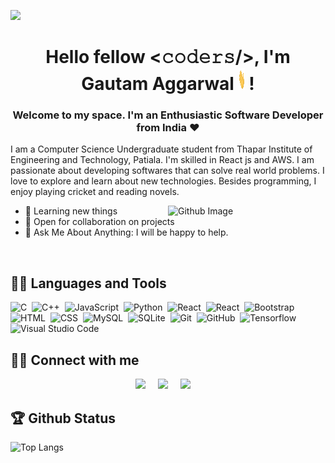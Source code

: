 ![](https://raw.githubusercontent.com/halfrost/halfrost/master/icons/header_.png)

<h1 align="center"> Hello fellow  &lt;𝚌𝚘𝚍𝚎𝚛𝚜/&gt;, I'm Gautam Aggarwal <img src="https://raw.githubusercontent.com/ABSphreak/ABSphreak/master/gifs/Hi.gif" width="10px" height="35px"> ! </h1>

<h3 align="center">Welcome to my space. I'm an Enthusiastic Software Developer from India ❤</h3>
  
I am a Computer Science Undergraduate student from Thapar Institute of Engineering and Technology, Patiala. I'm skilled in React js and AWS. I am passionate about developing softwares that can solve real world problems.  I love to explore and learn about new technologies. Besides programming, I enjoy playing cricket and reading novels.




<img width="50%" align="right" alt="Github Image" src="https://raw.githubusercontent.com/onimur/.github/master/.resources/git-header.svg" />

- 🌱 Learning new things
- 👯 Open for collaboration on projects
- 💬 Ask Me About Anything: I will be happy to help.
<br />

## 👨‍💻 Languages and Tools
![C](https://img.shields.io/badge/-C-05122A?style=flat&logo=C&logoColor=A8B9CC)&nbsp;
![C++](https://img.shields.io/badge/-C++-05122A?style=flat&logo=C%2B%2B&logoColor=00599C)&nbsp;
![JavaScript](https://img.shields.io/badge/-JavaScript-05122A?style=flat&logo=javascript)&nbsp;
![Python](https://img.shields.io/badge/-Python-05122A?style=flat&logo=python)&nbsp;
![React](https://img.shields.io/badge/-React-05122A?style=flat&logo=react)&nbsp;
![React](https://img.shields.io/badge/-ReactNative-05122A?style=flat&logo=react)&nbsp;
![Bootstrap](https://img.shields.io/badge/-Bootstrap-05122A?style=flat&logo=bootstrap&logoColor=563D7C)&nbsp;
![HTML](https://img.shields.io/badge/-HTML-05122A?style=flat&logo=HTML5)&nbsp;
![CSS](https://img.shields.io/badge/-CSS-05122A?style=flat&logo=CSS3&logoColor=1572B6)&nbsp;
![MySQL](https://img.shields.io/badge/-MySQL-05122A?style=flat&logo=mysql)&nbsp;
![SQLite](https://img.shields.io/badge/-SQLite-05122A?style=flat&logo=sqlite)&nbsp;
![Git](https://img.shields.io/badge/-Git-05122A?style=flat&logo=git)&nbsp;
![GitHub](https://img.shields.io/badge/-GitHub-05122A?style=flat&logo=github)&nbsp;
![Tensorflow](https://img.shields.io/badge/-Tensorflow-05122A?style=flat&logo=tensorflow)&nbsp;
![Visual Studio Code](https://img.shields.io/badge/-Visual%20Studio%20Code-05122A?style=flat&logo=visual-studio-code&logoColor=007ACC)&nbsp;



## 🤝🏻 Connect with me
<p align="center">
  <a href="mailto:gaggarwal2810@gmail.com"><img src="https://img.shields.io/badge/-gaggarwal2810-D14836?style=flat&logo=Gmail&logoColor=white"/></a> &nbsp;&nbsp;&nbsp;
  <a href="https://www.linkedin.com/in/gaggarwal2810/"><img src="https://img.shields.io/badge/-Gautam%20Aggarwal-0077B5?style=flat&logo=LinkedIn&logoColor=white"/></a> &nbsp;&nbsp;&nbsp;
  <a href="https://github.com/gautamaggarwal2810"><img src="https://img.shields.io/badge/-gautamaggarwal2810-D14836?style=flat&logo=GitHub&logoColor=black"/></a> &nbsp;&nbsp;&nbsp;
</p>


## 🏆 Github Status


![Top Langs](https://github-readme-stats-eight-theta.vercel.app/api/top-langs/?username=gautamaggarwal2810&layout=compact&langs_count=8&theme=algolia&langs_count=25&card_width=450)



<br/>
